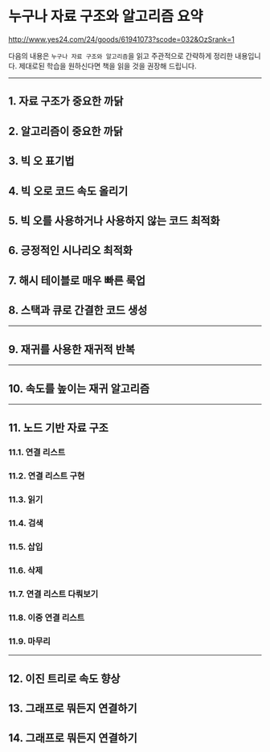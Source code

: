 
# 누구나 자료 구조와 알고리즘 요약

http://www.yes24.com/24/goods/61941073?scode=032&OzSrank=1

다음의 내용은 `누구나 자료 구조와 알고리즘`을 읽고 주관적으로 간략하게 정리한 내용입니다. 제대로된 학습을 원하신다면 책을 읽을 것을 권장해 드립니다.

---

## 1. 자료 구조가 중요한 까닭

## 2. 알고리즘이 중요한 까닭

## 3. 빅 오 표기법

## 4. 빅 오로 코드 속도 올리기

## 5. 빅 오를 사용하거나 사용하지 않는 코드 최적화

## 6. 긍정적인 시나리오 최적화

## 7. 해시 테이블로 매우 빠른 룩업

## 8. 스택과 큐로 간결한 코드 생성

---

## 9. 재귀를 사용한 재귀적 반복

---

## 10. 속도를 높이는 재귀 알고리즘

---

## 11. 노드 기반 자료 구조

### 11.1. 연결 리스트

### 11.2. 연결 리스트 구현

### 11.3. 읽기

### 11.4. 검색

### 11.5. 삽입

### 11.6. 삭제

### 11.7. 연결 리스트 다뤄보기

### 11.8. 이중 연결 리스트

### 11.9. 마무리

---

## 12. 이진 트리로 속도 향상

## 13. 그래프로 뭐든지 연결하기

## 14. 그래프로 뭐든지 연결하기